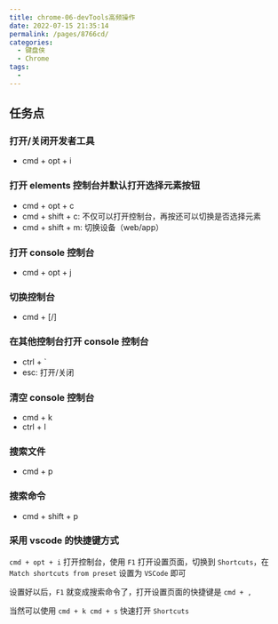 ```yaml
---
title: chrome-06-devTools高频操作
date: 2022-07-15 21:35:14
permalink: /pages/8766cd/
categories:
  - 键盘侠
  - Chrome
tags:
  - 
---
```

## 任务点

### 打开/关闭开发者工具

- cmd + opt + i

### 打开 elements 控制台并默认打开选择元素按钮

- cmd + opt + c
- cmd + shift + c: 不仅可以打开控制台，再按还可以切换是否选择元素
- cmd + shift + m: 切换设备（web/app）

### 打开 console 控制台

- cmd + opt + j

### 切换控制台

- cmd + [/]

### 在其他控制台打开 console 控制台

- ctrl + `
- esc: 打开/关闭

### 清空 console 控制台

- cmd + k
- ctrl + l

### 搜索文件

- cmd + p

### 搜索命令

- cmd + shift + p

### 采用 vscode 的快捷键方式

`cmd + opt + i` 打开控制台，使用 `F1` 打开设置页面，切换到 `Shortcuts`，在 `Match shortcuts from preset` 设置为 `VSCode` 即可

设置好以后，`F1` 就变成搜索命令了，打开设置页面的快捷键是 `cmd + ,`

当然可以使用 `cmd + k cmd + s` 快速打开 `Shortcuts`
